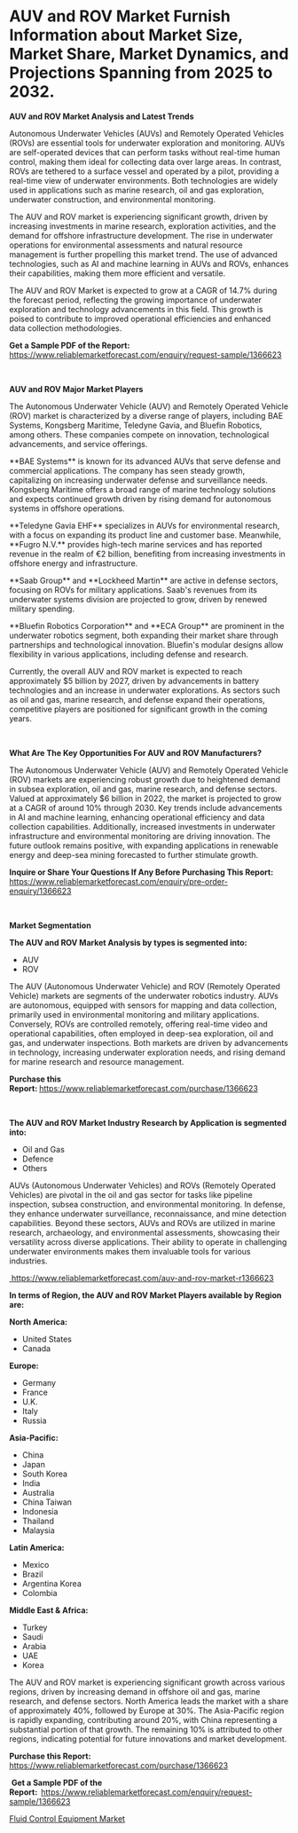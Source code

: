 <p><h1>AUV and ROV Market Furnish Information about Market Size, Market Share, Market Dynamics, and Projections Spanning from 2025 to 2032.</h1></p><p><strong>AUV and ROV Market Analysis and Latest Trends</strong></p>
<p><p>Autonomous Underwater Vehicles (AUVs) and Remotely Operated Vehicles (ROVs) are essential tools for underwater exploration and monitoring. AUVs are self-operated devices that can perform tasks without real-time human control, making them ideal for collecting data over large areas. In contrast, ROVs are tethered to a surface vessel and operated by a pilot, providing a real-time view of underwater environments. Both technologies are widely used in applications such as marine research, oil and gas exploration, underwater construction, and environmental monitoring.</p><p>The AUV and ROV market is experiencing significant growth, driven by increasing investments in marine research, exploration activities, and the demand for offshore infrastructure development. The rise in underwater operations for environmental assessments and natural resource management is further propelling this market trend. The use of advanced technologies, such as AI and machine learning in AUVs and ROVs, enhances their capabilities, making them more efficient and versatile.</p><p>The AUV and ROV Market is expected to grow at a CAGR of 14.7% during the forecast period, reflecting the growing importance of underwater exploration and technology advancements in this field. This growth is poised to contribute to improved operational efficiencies and enhanced data collection methodologies.</p></p>
<p><strong>Get a Sample PDF of the Report:&nbsp;</strong> <a href="https://www.reliablemarketforecast.com/enquiry/request-sample/1366623?utm_campaign=3022&utm_medium=2&utm_source=Github&utm_content=ia&utm_term=22032025&utm_id=auv-and-rov">https://www.reliablemarketforecast.com/enquiry/request-sample/1366623</a></p>
<p>&nbsp;</p>
<p><strong>AUV and ROV Major Market Players</strong></p>
<p><p>The Autonomous Underwater Vehicle (AUV) and Remotely Operated Vehicle (ROV) market is characterized by a diverse range of players, including BAE Systems, Kongsberg Maritime, Teledyne Gavia, and Bluefin Robotics, among others. These companies compete on innovation, technological advancements, and service offerings.</p><p>**BAE Systems** is known for its advanced AUVs that serve defense and commercial applications. The company has seen steady growth, capitalizing on increasing underwater defense and surveillance needs. Kongsberg Maritime offers a broad range of marine technology solutions and expects continued growth driven by rising demand for autonomous systems in offshore operations.</p><p>**Teledyne Gavia EHF** specializes in AUVs for environmental research, with a focus on expanding its product line and customer base. Meanwhile, **Fugro N.V.** provides high-tech marine services and has reported revenue in the realm of €2 billion, benefiting from increasing investments in offshore energy and infrastructure.</p><p>**Saab Group** and **Lockheed Martin** are active in defense sectors, focusing on ROVs for military applications. Saab's revenues from its underwater systems division are projected to grow, driven by renewed military spending.</p><p>**Bluefin Robotics Corporation** and **ECA Group** are prominent in the underwater robotics segment, both expanding their market share through partnerships and technological innovation. Bluefin's modular designs allow flexibility in various applications, including defense and research.</p><p>Currently, the overall AUV and ROV market is expected to reach approximately $5 billion by 2027, driven by advancements in battery technologies and an increase in underwater explorations. As sectors such as oil and gas, marine research, and defense expand their operations, competitive players are positioned for significant growth in the coming years.</p></p>
<p>&nbsp;</p>
<p><strong>What Are The Key Opportunities For AUV and ROV Manufacturers?</strong></p>
<p><p>The Autonomous Underwater Vehicle (AUV) and Remotely Operated Vehicle (ROV) markets are experiencing robust growth due to heightened demand in subsea exploration, oil and gas, marine research, and defense sectors. Valued at approximately $6 billion in 2022, the market is projected to grow at a CAGR of around 10% through 2030. Key trends include advancements in AI and machine learning, enhancing operational efficiency and data collection capabilities. Additionally, increased investments in underwater infrastructure and environmental monitoring are driving innovation. The future outlook remains positive, with expanding applications in renewable energy and deep-sea mining forecasted to further stimulate growth.</p></p>
<p><strong>Inquire or Share Your Questions If Any Before Purchasing This Report:</strong> <a href="https://www.reliablemarketforecast.com/enquiry/pre-order-enquiry/1366623?utm_campaign=3022&utm_medium=2&utm_source=Github&utm_content=ia&utm_term=22032025&utm_id=auv-and-rov">https://www.reliablemarketforecast.com/enquiry/pre-order-enquiry/1366623</a></p>
<p>&nbsp;</p>
<p><strong>Market Segmentation</strong></p>
<p><strong>The AUV and ROV Market Analysis by types is segmented into:</strong></p>
<p><ul><li>AUV</li><li>ROV</li></ul></p>
<p><p>The AUV (Autonomous Underwater Vehicle) and ROV (Remotely Operated Vehicle) markets are segments of the underwater robotics industry. AUVs are autonomous, equipped with sensors for mapping and data collection, primarily used in environmental monitoring and military applications. Conversely, ROVs are controlled remotely, offering real-time video and operational capabilities, often employed in deep-sea exploration, oil and gas, and underwater inspections. Both markets are driven by advancements in technology, increasing underwater exploration needs, and rising demand for marine research and resource management.</p></p>
<p><strong>Purchase this Report:&nbsp;</strong><a href="https://www.reliablemarketforecast.com/purchase/1366623?utm_campaign=3022&utm_medium=2&utm_source=Github&utm_content=ia&utm_term=22032025&utm_id=auv-and-rov">https://www.reliablemarketforecast.com/purchase/1366623</a></p>
<p>&nbsp;</p>
<p><strong>The AUV and ROV Market Industry Research by Application is segmented into:</strong></p>
<p><ul><li>Oil and Gas</li><li>Defence</li><li>Others</li></ul></p>
<p><p>AUVs (Autonomous Underwater Vehicles) and ROVs (Remotely Operated Vehicles) are pivotal in the oil and gas sector for tasks like pipeline inspection, subsea construction, and environmental monitoring. In defense, they enhance underwater surveillance, reconnaissance, and mine detection capabilities. Beyond these sectors, AUVs and ROVs are utilized in marine research, archaeology, and environmental assessments, showcasing their versatility across diverse applications. Their ability to operate in challenging underwater environments makes them invaluable tools for various industries.</p></p>
<p><a href="https://www.reliablemarketforecast.com/auv-and-rov-market-r1366623?utm_campaign=3022&utm_medium=2&utm_source=Github&utm_content=ia&utm_term=22032025&utm_id=auv-and-rov">&nbsp;https://www.reliablemarketforecast.com/auv-and-rov-market-r1366623</a></p>
<p><strong>In terms of Region, the AUV and ROV Market Players available by Region are:</strong></p>
<p>
    <p> <strong> North America: </strong>
        <ul>
            <li>United States</li>
            <li>Canada</li>
        </ul>
        </p> 
    <p> <strong> Europe: </strong>
        <ul>
            <li>Germany</li>
            <li>France</li>
            <li>U.K.</li>
            <li>Italy</li>
            <li>Russia</li>
        </ul>
        </p> 
    <p> <strong> Asia-Pacific: </strong>
        <ul>
            <li>China</li>
            <li>Japan</li>
            <li>South Korea</li>
            <li>India</li>
            <li>Australia</li>
            <li>China Taiwan</li>
            <li>Indonesia</li>
            <li>Thailand</li>
            <li>Malaysia</li>
        </ul>
        </p> 
    <p> <strong> Latin America: </strong>
        <ul>
            <li>Mexico</li>
            <li>Brazil</li>
            <li>Argentina Korea</li>
            <li>Colombia</li>
        </ul>
        </p> 
    <p> <strong> Middle East & Africa: </strong>
        <ul>
            <li>Turkey</li>
            <li>Saudi</li>
            <li>Arabia</li>
            <li>UAE</li>
            <li>Korea</li>
        </ul>
    </p>
    </p>
<p><p>The AUV and ROV market is experiencing significant growth across various regions, driven by increasing demand in offshore oil and gas, marine research, and defense sectors. North America leads the market with a share of approximately 40%, followed by Europe at 30%. The Asia-Pacific region is rapidly expanding, contributing around 20%, with China representing a substantial portion of that growth. The remaining 10% is attributed to other regions, indicating potential for future innovations and market development.</p></p>
<p><strong>Purchase this Report: </strong><a href="https://www.reliablemarketforecast.com/purchase/1366623?utm_campaign=3022&utm_medium=2&utm_source=Github&utm_content=ia&utm_term=22032025&utm_id=auv-and-rov">https://www.reliablemarketforecast.com/purchase/1366623</a></p>
<p>&nbsp;<strong>Get a Sample PDF of the Report:&nbsp;&nbsp;</strong><a href="https://www.reliablemarketforecast.com/enquiry/request-sample/1366623?utm_campaign=3022&utm_medium=2&utm_source=Github&utm_content=ia&utm_term=22032025&utm_id=auv-and-rov">https://www.reliablemarketforecast.com/enquiry/request-sample/1366623</a></p>
<p><strong></strong></p>
<p><p><a href="https://github.com/manesros8/Market-Research-Report-List-1/blob/main/fluid-control-equipment-market.md?utm_campaign=3022&utm_medium=2&utm_source=Github&utm_content=ia&utm_term=22032025&utm_id=auv-and-rov">Fluid Control Equipment Market</a></p></p>
